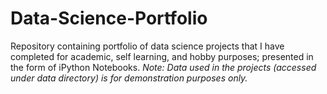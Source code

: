 # Data-Science-Portfolio
Repository containing portfolio of data science projects that I have completed for academic, self learning, and hobby purposes; presented in the form of iPython Notebooks.
*Note: Data used in the projects (accessed under data directory) is for demonstration purposes only.*
